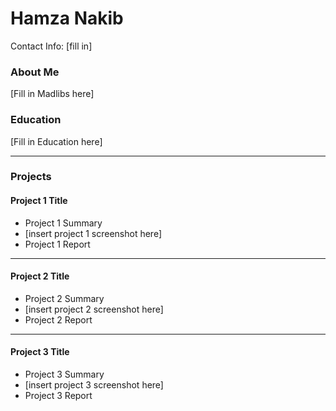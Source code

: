 # Hamza Nakib
Contact Info: [fill in]
### About Me 
[Fill in Madlibs here]

### Education 
[Fill in Education here]
***
### Projects

#### Project 1 Title
 - Project 1 Summary
 - [insert project 1 screenshot here]
 - Project 1 Report
***
#### Project 2 Title
 - Project 2 Summary
 - [insert project 2 screenshot here]
 - Project 2 Report
***
#### Project 3 Title
 - Project 3 Summary
 - [insert project 3 screenshot here]
 - Project 3 Report
